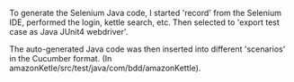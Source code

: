 To generate the Selenium Java code, I started 'record' from the Selenium IDE, 
performed the login, kettle search, etc. 
Then selected to 'export test case as Java JUnit4 webdriver'.

The auto-generated Java code was then inserted into different 'scenarios'
in the Cucumber format. (In amazonKetle/src/test/java/com/bdd/amazonKettle).

